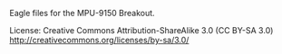 Eagle files for the MPU-9150 Breakout. 

License: Creative Commons Attribution-ShareAlike 3.0 (CC BY-SA 3.0)
http://creativecommons.org/licenses/by-sa/3.0/